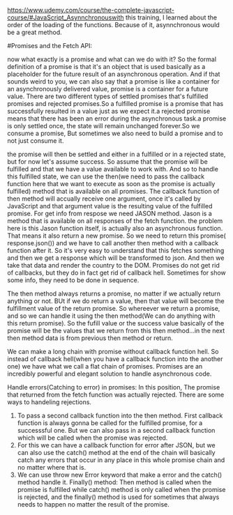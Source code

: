 https://www.udemy.com/course/the-complete-javascript-course/#JavaScript_Asynnchronouswith this training, I learned about the order of the loading of the functions. Because of it, asynnchronous would be a great method.

#Promises and the Fetch API:

now what exactly is a promise and what can we do with it?
So the formal definition of a promise is that it's an object that is used basically as a placeholder for the future result of an asynchronous operation.
And if that sounds weird to you, we can also say that a promise is like a container for an asynchronously delivered value,  promise is a container for a future value. There are two different types of settled promises that's fulfilled promises and rejected promises.So a fulfilled promise is a promise that has successfully resulted in a value just as we expect it.a rejected promise means that there has been an error during the asynchronous task.a promise is only settled once, the state will remain unchanged forever.So we consume a promise, But sometimes we also need to build a promise and to not just consume it.

the promise will then be settled and either in a fulfilled or in a rejected state, but for now let's assume success. So assume that the promise will be fulfilled and that we have a value available to work with. And so to handle this fulfilled state, we can use the then(we need to pass the callback function here that we want to execute as soon as the promise is actually fulfilled) method that is available on all promises. The callback function of then method will accually receive one argument, once it's called by JavaScript and that argument value is the resulting value of the fulfilled promise.
For get info from respose we need JASON method. Jason is a method that is available on all responses of the fetch function. the problem here is this Jason function itself, is actually also an asynchronous function. That means it also return a new promise. So we need to return this promise( response.json()) and we have to call another then method with a callback function after it. 
So it's very easy to understand that this fetches something and then we get a response which will be transformed to json. And then we take that data and render the country to the DOM.
Promises do not get rid of callbacks, but they do in fact get rid of callback hell.
Sometimes for show some info, they need to be done in sequence.

The then method always returns a promise, no matter if we actually return anything or not. BUt if we do return a value, then that value will become the fulfillment value of the return promise. So whereever we return a promise, and so we can handle it using the then method(We can do anything with this return promise). So the fufill value or the success value basically of the promise will be the values that we return from this then method...in the next then method data is from previous then method or return.

We can make a long chain with promise without callback function hell. So instead of callback hell(when you have a callback function into the another one) we have what we call a flat chain of promises.
Promises are an incredibly powerful and elegant solution to handle asynchronous code.

Handle errors(Catching to error) in promises:
In this position, The promise that returned from the fetch function was actually rejected. 
There are some ways to handeling rejections.
1. To pass a second callback function into the then method. First callback function is always gonna be called for the fulfilled promise, for a successsful one. But we can also pass in a second callback function which will be called when the promise was rejected.
2. For this we can have a callback function for error after JSON, but we can also use the catch() method at the end of the chain will basically catch any errors that occur in any place in this whole promise chain and no matter where that is.
3. We can use throw new Error keyword that make a error and the catch() method handle it.
Finally() method:
Then method is called when the promise is fulfilled while catch() method is only called when the promise is rejected, and the finally() method is used for sometimes that always needs to happen no matter the result of the promise.




